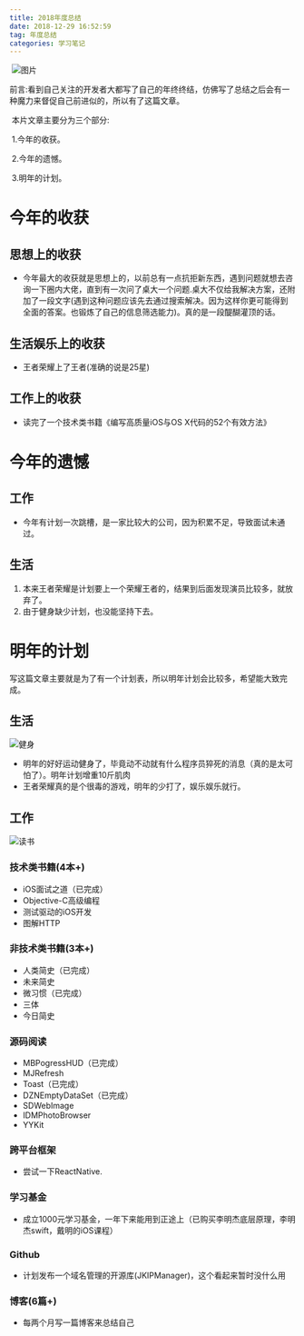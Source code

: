 ```yaml
---
title: 2018年度总结
date: 2018-12-29 16:52:59
tag: 年度总结
categories: 学习笔记
---
```


​	![图片](https://user-gold-cdn.xitu.io/2018/12/2/1676f0af490ee858?w=1080&h=658&f=jpeg&s=70619)

​	前言:看到自己关注的开发者大都写了自己的年终终结，仿佛写了总结之后会有一种魔力来督促自己前进似的，所以有了这篇文章。

​	本片文章主要分为三个部分:

​	1.今年的收获。

​	2.今年的遗憾。

​	3.明年的计划。

# 今年的收获

## 思想上的收获

- 今年最大的收获就是思想上的，以前总有一点抗拒新东西，遇到问题就想去咨询一下圈内大佬，直到有一次问了桌大一个问题.桌大不仅给我解决方案，还附加了一段文字(遇到这种问题应该先去通过搜索解决。因为这样你更可能得到全面的答案。也锻炼了自己的信息筛选能力)。真的是一段醍醐灌顶的话。

## 生活娱乐上的收获

- 王者荣耀上了王者(准确的说是25星)

## 工作上的收获

- 读完了一个技术类书籍《编写高质量iOS与OS X代码的52个有效方法》

# 今年的遗憾

## 工作

- 今年有计划一次跳槽，是一家比较大的公司，因为积累不足，导致面试未通过。

## 生活

1. 本来王者荣耀是计划要上一个荣耀王者的，结果到后面发现演员比较多，就放弃了。
2. 由于健身缺少计划，也没能坚持下去。

# 明年的计划

写这篇文章主要就是为了有一个计划表，所以明年计划会比较多，希望能大致完成。

## 生活

![健身](https://user-gold-cdn.xitu.io/2018/12/23/167db9542765516b?imageView2/0/w/1280/h/960/ignore-error/1)

- 明年的好好运动健身了，毕竟动不动就有什么程序员猝死的消息（真的是太可怕了）。明年计划增重10斤肌肉
- 王者荣耀真的是个很毒的游戏，明年的少打了，娱乐娱乐就行。

## 工作

![读书](https://user-gold-cdn.xitu.io/2018/12/23/167db9542734ef49?imageView2/0/w/1280/h/960/ignore-error/1)

### 技术类书籍(4本+)

- iOS面试之道（已完成）
- Objective-C高级编程
- 测试驱动的iOS开发
- 图解HTTP

### 非技术类书籍(3本+)

+ 人类简史（已完成）
+ 未来简史
+ 微习惯（已完成）
+ 三体
+ 今日简史

### 源码阅读

- MBPogressHUD（已完成）
- MJRefresh
- Toast（已完成）
- DZNEmptyDataSet（已完成）
- SDWebImage
- IDMPhotoBrowser
- YYKit

### 跨平台框架

- 尝试一下ReactNative.

### 学习基金

- 成立1000元学习基金，一年下来能用到正途上（已购买李明杰底层原理，李明杰swift，戴明的iOS课程）

### Github

+ 计划发布一个域名管理的开源库(JKIPManager)，这个看起来暂时没什么用

### 博客(6篇+)

+ 每两个月写一篇博客来总结自己

